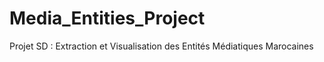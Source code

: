 # Media_Entities_Project
Projet SD : Extraction et Visualisation des Entités Médiatiques Marocaines
